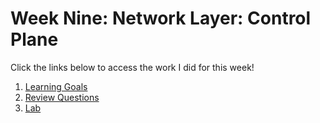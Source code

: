 # Week Nine: Network Layer: Control Plane

Click the links below to access the work I did for this week!

1. [Learning Goals](learning_goals09.md)
2. [Review Questions](review_questions09.md)
3. [Lab](lab09.md)